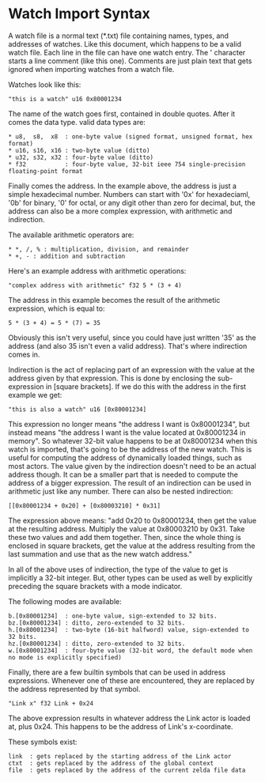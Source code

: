 # Watch Import Syntax

A watch file is a normal text (*.txt) file containing names, types, and
addresses of watches. Like this document, which happens to be a valid watch
file. Each line in the file can have one watch entry. The ' character starts a
line comment (like this one). Comments are just plain text that gets ignored
when importing watches from a watch file.

Watches look like this:

```
"this is a watch" u16 0x80001234
```

The name of the watch goes first, contained in double quotes. After it comes
the data type. valid data types are:

```
* u8,  s8,  x8  : one-byte value (signed format, unsigned format, hex format)
* u16, s16, x16 : two-byte value (ditto)
* u32, s32, x32 : four-byte value (ditto)
* f32           : four-byte value, 32-bit ieee 754 single-precision floating-point format
```

Finally comes the address. In the example above, the address is just a simple
hexadecimal number. Numbers can start with '0x' for hexadeciaml, '0b' for
binary, '0' for octal, or any digit other than zero for decimal, but,
the address can also be a more complex expression, with arithmetic and
indirection.

The available arithmetic operators are:

```
* *, /, % : multiplication, division, and remainder
* +, - : addition and subtraction
```

Here's an example address with arithmetic operations:

```
"complex address with arithmetic" f32 5 * (3 + 4)
```

The address in this example becomes the result of the arithmetic expression,
which is equal to:

```
5 * (3 + 4) = 5 * (7) = 35
```

Obviously this isn't very useful, since you could have just written '35' as the
address (and also 35 isn't even a valid address). That's where indirection
comes in.

Indirection is the act of replacing part of an expression with the value at the
address given by that expression. This is done by enclosing the sub-expression
in [square brackets]. If we do this with the address in the first example we get:

```
"this is also a watch" u16 [0x80001234]
```

This expression no longer means "the address I want is 0x80001234", but instead
means "the address I want is the value located at 0x80001234 in memory". So
whatever 32-bit value happens to be at 0x80001234 when this watch is imported,
that's going to be the address of the new watch. This is useful for computing
the address of dynamically loaded things, such as most actors. The value given
by the indirection doesn't need to be an actual address though. It can be a
smaller part that is needed to compute the address of a bigger expression. The
result of an indirection can be used in arithmetic just like any number. There
can also be nested indirection:

```
[[0x80001234 + 0x20] + [0x80003210] * 0x31]
```

The expression above means: "add 0x20 to 0x80001234, then get the value at the
resulting address. Multiply the value at 0x80003210 by 0x31. Take these two
values and add them together. Then, since the whole thing is enclosed in square
brackets, get the value at the address resulting from the last summation and
use that as the new watch address."

In all of the above uses of indirection, the type of the value to get is
implicitly a 32-bit integer. But, other types can be used as well by explicitly
preceding the square brackets with a mode indicator.

The following modes are available:

```
b.[0x80001234]  : one-byte value, sign-extended to 32 bits.
bz.[0x80001234] : ditto, zero-extended to 32 bits.
h.[0x80001234]  : two-byte (16-bit halfword) value, sign-extended to 32 bits.
hz.[0x80001234] : ditto, zero-extended to 32 bits.
w.[0x80001234]  : four-byte value (32-bit word, the default mode when no mode is explicitly specified)
```

Finally, there are a few builtin symbols that can be used in address
expressions. Whenever one of these are encountered, they are replaced by the
address represented by that symbol.

```
"Link x" f32 Link + 0x24
```

The above expression results in whatever address the Link actor is loaded at,
plus 0x24. This happens to be the address of Link's x-coordinate.

These symbols exist:

```
link  : gets replaced by the starting address of the Link actor
ctxt  : gets replaced by the address of the global context
file  : gets replaced by the address of the current zelda file data
```

